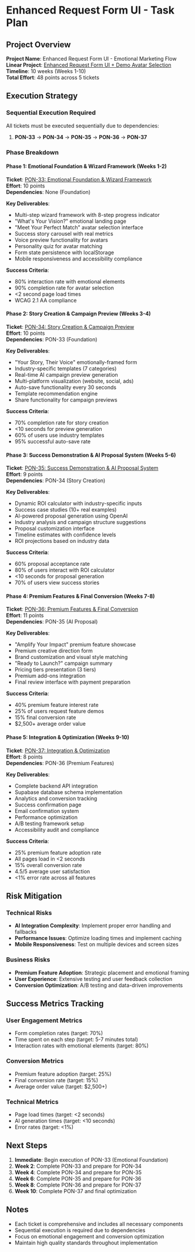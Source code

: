 # Enhanced Request Form UI - Task Plan

## Project Overview
**Project Name**: Enhanced Request Form UI - Emotional Marketing Flow  
**Linear Project**: [Enhanced Request Form UI + Demo Avatar Selection](https://linear.app/metresearch/project/enhanced-request-form-ui-demo-avatar-selection-6324a916e37a)  
**Timeline**: 10 weeks (Weeks 1-10)  
**Total Effort**: 48 points across 5 tickets  

## Execution Strategy

### Sequential Execution Required
All tickets must be executed sequentially due to dependencies:
1. **PON-33** → **PON-34** → **PON-35** → **PON-36** → **PON-37**

### Phase Breakdown

#### Phase 1: Emotional Foundation & Wizard Framework (Weeks 1-2)
**Ticket**: [PON-33: Emotional Foundation & Wizard Framework](https://linear.app/metresearch/issue/PON-33/emotional-foundation-and-wizard-framework)  
**Effort**: 10 points  
**Dependencies**: None (Foundation)  

**Key Deliverables**:
- Multi-step wizard framework with 8-step progress indicator
- "What's Your Vision?" emotional landing page
- "Meet Your Perfect Match" avatar selection interface
- Success story carousel with real metrics
- Voice preview functionality for avatars
- Personality quiz for avatar matching
- Form state persistence with localStorage
- Mobile responsiveness and accessibility compliance

**Success Criteria**:
- 80% interaction rate with emotional elements
- 90% completion rate for avatar selection
- <2 second page load times
- WCAG 2.1 AA compliance

#### Phase 2: Story Creation & Campaign Preview (Weeks 3-4)
**Ticket**: [PON-34: Story Creation & Campaign Preview](https://linear.app/metresearch/issue/PON-34/story-creation-and-campaign-preview)  
**Effort**: 10 points  
**Dependencies**: PON-33 (Foundation)  

**Key Deliverables**:
- "Your Story, Their Voice" emotionally-framed form
- Industry-specific templates (7 categories)
- Real-time AI campaign preview generation
- Multi-platform visualization (website, social, ads)
- Auto-save functionality every 30 seconds
- Template recommendation engine
- Share functionality for campaign previews

**Success Criteria**:
- 70% completion rate for story creation
- <10 seconds for preview generation
- 60% of users use industry templates
- 95% successful auto-save rate

#### Phase 3: Success Demonstration & AI Proposal System (Weeks 5-6)
**Ticket**: [PON-35: Success Demonstration & AI Proposal System](https://linear.app/metresearch/issue/PON-35/success-demonstration-and-ai-proposal-system)  
**Effort**: 9 points  
**Dependencies**: PON-34 (Story Creation)  

**Key Deliverables**:
- Dynamic ROI calculator with industry-specific inputs
- Success case studies (10+ real examples)
- AI-powered proposal generation using OpenAI
- Industry analysis and campaign structure suggestions
- Proposal customization interface
- Timeline estimates with confidence levels
- ROI projections based on industry data

**Success Criteria**:
- 60% proposal acceptance rate
- 80% of users interact with ROI calculator
- <10 seconds for proposal generation
- 70% of users view success stories

#### Phase 4: Premium Features & Final Conversion (Weeks 7-8)
**Ticket**: [PON-36: Premium Features & Final Conversion](https://linear.app/metresearch/issue/PON-36/premium-features-and-final-conversion)  
**Effort**: 11 points  
**Dependencies**: PON-35 (AI Proposal)  

**Key Deliverables**:
- "Amplify Your Impact" premium feature showcase
- Premium creative direction form
- Brand customization and visual style matching
- "Ready to Launch?" campaign summary
- Pricing tiers presentation (3 tiers)
- Premium add-ons integration
- Final review interface with payment preparation

**Success Criteria**:
- 40% premium feature interest rate
- 25% of users request feature demos
- 15% final conversion rate
- $2,500+ average order value

#### Phase 5: Integration & Optimization (Weeks 9-10)
**Ticket**: [PON-37: Integration & Optimization](https://linear.app/metresearch/issue/PON-37/integration-and-optimization)  
**Effort**: 8 points  
**Dependencies**: PON-36 (Premium Features)  

**Key Deliverables**:
- Complete backend API integration
- Supabase database schema implementation
- Analytics and conversion tracking
- Success confirmation page
- Email confirmation system
- Performance optimization
- A/B testing framework setup
- Accessibility audit and compliance

**Success Criteria**:
- 25% premium feature adoption rate
- All pages load in <2 seconds
- 15% overall conversion rate
- 4.5/5 average user satisfaction
- <1% error rate across all features

## Risk Mitigation

### Technical Risks
- **AI Integration Complexity**: Implement proper error handling and fallbacks
- **Performance Issues**: Optimize loading times and implement caching
- **Mobile Responsiveness**: Test on multiple devices and screen sizes

### Business Risks
- **Premium Feature Adoption**: Strategic placement and emotional framing
- **User Experience**: Extensive testing and user feedback collection
- **Conversion Optimization**: A/B testing and data-driven improvements

## Success Metrics Tracking

### User Engagement Metrics
- Form completion rates (target: 70%)
- Time spent on each step (target: 5-7 minutes total)
- Interaction rates with emotional elements (target: 80%)

### Conversion Metrics
- Premium feature adoption (target: 25%)
- Final conversion rate (target: 15%)
- Average order value (target: $2,500+)

### Technical Metrics
- Page load times (target: <2 seconds)
- AI generation times (target: <10 seconds)
- Error rates (target: <1%)

## Next Steps

1. **Immediate**: Begin execution of PON-33 (Emotional Foundation)
2. **Week 2**: Complete PON-33 and prepare for PON-34
3. **Week 4**: Complete PON-34 and prepare for PON-35
4. **Week 6**: Complete PON-35 and prepare for PON-36
5. **Week 8**: Complete PON-36 and prepare for PON-37
6. **Week 10**: Complete PON-37 and final optimization

## Notes
- Each ticket is comprehensive and includes all necessary components
- Sequential execution is required due to dependencies
- Focus on emotional engagement and conversion optimization
- Maintain high quality standards throughout implementation 